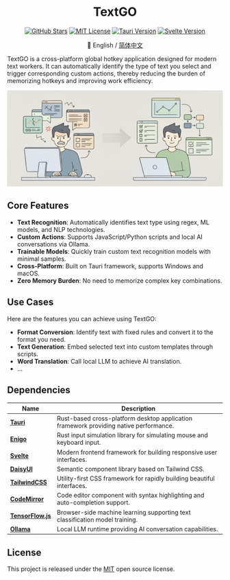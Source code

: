 <h1 align="center">TextGO</h1>

<div align="center">

[![GitHub Stars](https://img.shields.io/github/stars/C5H12O5/TextGO?logo=github&label=Stars&style=flat&color=yellow)](https://github.com/C5H12O5/TextGO/stargazers)
[![MIT License](https://img.shields.io/badge/License-MIT-green.svg)](LICENSE)
[![Tauri Version](https://img.shields.io/badge/Tauri-v2.8.5-24C8D8.svg?logo=tauri)](https://tauri.app/)
[![Svelte Version](https://img.shields.io/badge/Svelte-v5.39.6-FF3E00.svg?logo=svelte)](https://svelte.dev/)

📖 English / [简体中文](README.zh-CN.md)

</div>

TextGO is a cross-platform global hotkey application designed for modern text workers. It can automatically identify the type of text you select and trigger corresponding custom actions, thereby reducing the burden of memorizing hotkeys and improving work efficiency.

<div align="center">
  <img src="concept.jpg" alt="concept" width="1024">
</div>

## Core Features

- **Text Recognition**: Automatically identifies text type using regex, ML models, and NLP technologies.
- **Custom Actions**: Supports JavaScript/Python scripts and local AI conversations via Ollama.
- **Trainable Models**: Quickly train custom text recognition models with minimal samples.
- **Cross-Platform**: Built on Tauri framework, supports Windows and macOS.
- **Zero Memory Burden**: No need to memorize complex key combinations.

## Use Cases

Here are the features you can achieve using TextGO:

- **Format Conversion**: Identify text with fixed rules and convert it to the format you need.
- **Text Generation**: Embed selected text into custom templates through scripts.
- **Word Translation**: Call local LLM to achieve AI translation.
- ...

## Dependencies

| Name                                               | Description                                                                           |
| -------------------------------------------------- | ------------------------------------------------------------------------------------- |
| **[Tauri](https://tauri.app/)**                    | Rust-based cross-platform desktop application framework providing native performance. |
| **[Enigo](https://github.com/enigo-rs/enigo)**     | Rust input simulation library for simulating mouse and keyboard input.                |
| **[Svelte](https://svelte.dev/)**                  | Modern frontend framework for building responsive user interfaces.                    |
| **[DaisyUI](https://daisyui.com/)**                | Semantic component library based on Tailwind CSS.                                     |
| **[TailwindCSS](https://tailwindcss.com/)**        | Utility-first CSS framework for rapidly building beautiful interfaces.                |
| **[CodeMirror](https://codemirror.net/)**          | Code editor component with syntax highlighting and auto-completion support.           |
| **[TensorFlow.js](https://www.tensorflow.org/js)** | Browser-side machine learning supporting text classification model training.          |
| **[Ollama](https://ollama.com/)**                  | Local LLM runtime providing AI conversation capabilities.                             |

## License

This project is released under the [MIT](LICENSE) open source license.
